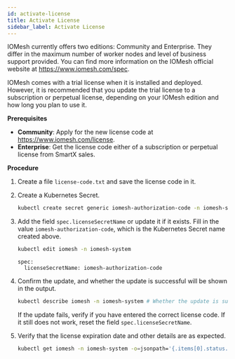 ```yaml
---
id: activate-license
title: Activate License
sidebar_label: Activate License
---
```


IOMesh currently offers two editions: Community and Enterprise. They differ in the maximum number of worker nodes and level of business support provided. You can find more information on the IOMesh official website at https://www.iomesh.com/spec.

IOMesh comes with a trial license when it is installed and deployed. However, it is recommended that you update the trial license to a subscription or perpetual license, depending on your IOMesh edition and how long you plan to use it.

**Prerequisites**
- **Community**: Apply for the new license code at https://www.iomesh.com/license.
- **Enterprise**: Get the license code either of a subscription or perpetual license from SmartX sales.

**Procedure**

1. Create a file `license-code.txt` and save the license code in it.

2. Create a Kubernetes Secret.

    ```bash
    kubectl create secret generic iomesh-authorization-code -n iomesh-system --from-file=authorizationCode=./license-code.txt
    ```
3. Add the field `spec.licenseSecretName` or update it if it exists. Fill in the value `iomesh-authorization-code`, which is the Kubernetes Secret name created above.

    ```bash
    kubectl edit iomesh -n iomesh-system
    ```

    ```output
    spec:
      licenseSecretName: iomesh-authorization-code
    ```

4. Confirm the update, and whether the update is successful will be shown in the output. 

    ```bash
    kubectl describe iomesh -n iomesh-system # Whether the update is successful will be displayed in the events.
    ```
    If the update fails, verify if you have entered the correct license code. If it still does not work, reset the field `spec.licenseSecretName`.

5. Verify that the license expiration date and other details are as expected.

    ```bash
    kubectl get iomesh -n iomesh-system -o=jsonpath='{.items[0].status.license}'
    ```


